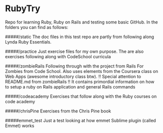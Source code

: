 RubyTry
====

Repo for learning Ruby, Ruby on Rails and testing some basic GitHub.
In the folders you can find as follows:

#####/static 
The doc files in this test repo are partly from following along Lynda Ruby Essentials.

#####/practice
Just exercise files for my own purpose.
The are also exercises following along with CodeSchool curricula

#####/zombieRails
Following through with the project from Rails For Zombies from Code School.
Also uses elements from the Coursera class on Web Apps (awesome introductory class btw).
!! Special attention to README.md from zombieRails !!
It contains primordial information on how to setup a ruby on Rails application and general Rails commands

#####/codeacademy
Exercises that follow along with the Ruby courses on code academy

#####/chrisPine
Exercises from the Chris Pine book

#####emmet_test
Just a test looking at how emmet Sublime plugin (called Emmet) works
